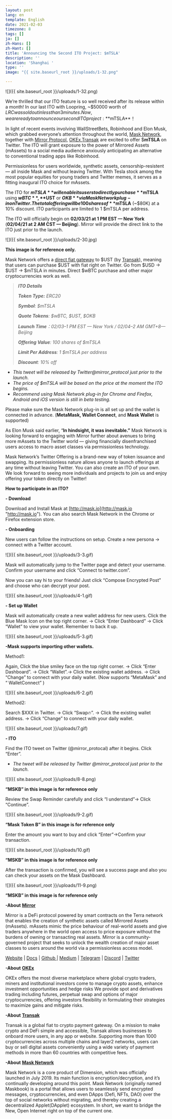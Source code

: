 ```yaml
---
layout: post
lang: en
template: English
date: 2021-02-03
timezone: 8
tags: []
ja: []
zh-Hans: []
zh-Hant: []
title: 'Announcing the Second ITO Project: $mTSLA'
description: ''
location: 'Shanghai '
type: ''
image: "{{ site.baseurl_root }}/uploads/1-32.png"

---
```

![]({{ site.baseurl_root }}/uploads/1-32.png)

We’re thrilled that our ITO feature is so well received after its release within a month! In our last ITO with Loopring, \~$50000 worth of $LRC was sold out in less than 3 minutes. Now, we are ready to announce our second ITO project: **$mTSLA**！

In light of recent events involving WallStreetBets, Robinhood and Elon Musk, which grabbed everyone’s attention throughout the world, [Mask Network](http://mask.io/), together with [Mirror Protocol](http://mirror.finance/), [OKEx](http://okex.com/),[Transak](http://transak%2Ccom/) are excited to offer $**mTSLA** on Twitter. The ITO will grant exposure to the power of Mirrored Assets (mAssets) to a social media audience anxiously anticipating an alternative to conventional trading apps like Robinhood.

Permissionless for users worldwide, synthetic assets, censorship-resistent— all inside Mask and without leaving Twitter. With Tesla stock among the most popular equities for young traders and Twitter memes, it serves as a fitting inaugural ITO choice for mAssets.

The ITO for **$mTSLA** will enable its users to directly purchase **$mTSLA** using **$wBTC**, **$UST** or **$OKB** via Mask Network plug-in on Twitter. The total offering will be 100 shares of **$mTSLA** (\~$80K) at a 10% discount. ITO participants are limited to 1 $mTSLA per address.

The ITO will officially begin on **02/03/21 at 1 PM EST — New York** (**02/04/21 at 2 AM CST — Beijing**). Mirror will provide the direct link to the ITO just prior to the launch.

![]({{ site.baseurl_root }}/uploads/2-30.jpg)

**This image is for reference only.**

Mask Network offers a [direct fiat gateway](https://masknetwork.medium.com/introducing-transak-the-fiat-on-ramp-aggregator-on-mask-network-4a64454ed597?source=follow_footer---------0----------------------------) to $UST (by [Transak](https://transak.com/)), meaning that users can purchase $UST with fiat right on Twitter. Go from $USD → $UST → $mTSLA in minutes. Direct $wBTC purchase and other major cryptocurrencies work as well.

> **_ITO Details_**
>
> **_Token Type:_** _ERC20_
>
> **_Symbol_**_: $mTSLA_
>
> **_Quote Tokens_**_: $wBTC, $UST, $OKB_
>
> **_Launch Time_**_：02/03–1 PM EST — New York / 02/04–2 AM GMT+8— Beijing_
>
> **_Offering Value_**_: 100 shares of $mTSLA_
>
> **_Limit Per Address_**_: 1 $mTSLA per address_
>
> **_Discount_**_: 10% off_

* _This tweet will be released by Twitter@mirror_protocol just prior to the launch._
* _The price of $mTSLA will be based on the price at the moment the ITO begins._
* _Recommend using Mask Network plug-in for Chrome and Firefox, Android and iOS version is still in beta testing._

Please make sure the Mask Network plug-in is all set up and the wallet is connected in advance. (**MetaMask, Wallet Connect**, and **Mask Wallet** is supported)

As Elon Musk said earlier, “**In hindsight, it was inevitable.”** Mask Network is looking forward to engaging with Mirror further about avenues to bring more mAssets to the Twitter world — giving financially disenfranchised users access to macro asset classes via permissionless technology.

Mask Network’s Twitter Offering is a brand-new way of token issuance and swapping. Its permissionless nature allows anyone to launch offerings at any time without leaving Twitter. You can also create an ITO of your own. We look forward to seeing more individuals and projects to join us and enjoy offering your token directly on Twitter!

**How to participate in an ITO?**

**- Download**

Download and Install Mask at [http://mask.io](http://mask.io "http://mask.io"). You can also search Mask Network in the Chrome or Firefox extension store.

**_-_ Onboarding**

New users can follow the instructions on setup. Create a new persona → connect with a Twitter account.

![]({{ site.baseurl_root }}/uploads/3-3.gif)

Mask will automatically jump to the Twitter page and detect your username. Confirm your username and click “Connect to twitter.com”.

Now you can say hi to your friends! Just click “Compose Encrypted Post” and choose who can decrypt your post.

![]({{ site.baseurl_root }}/uploads/4-1.gif)

**- Set up Wallet**

Mask will automatically create a new wallet address for new users. Click the Blue Mask Icon on the top right corner. → Click “Enter Dashboard” → Click “Wallet” to view your wallet. Remember to back it up.

![]({{ site.baseurl_root }}/uploads/5-3.gif)

**-Mask supports importing other wallets.**

Method1:

Again, Click the blue smiley face on the top right corner. → Click “Enter Dashboard”. → Click “Wallet”.→ Click the existing wallet address. → Click “Change” to connect with your daily wallet. (Now supports “MetaMask” and “ WalletConnect” )

![]({{ site.baseurl_root }}/uploads/6-2.gif)

Method2:

Search $XXX in Twitter. → Click “Swap🔥”. → Click the existing wallet address. → Click “Change” to connect with your daily wallet.

![]({{ site.baseurl_root }}/uploads/7.gif)

**- ITO**

Find the ITO tweet on Twitter (@mirror_protocal) after it begins. Click “Enter”.

* _The tweet will be released by Twitter @mirror_protocol just prior to the launch._

![]({{ site.baseurl_root }}/uploads/8-8.png)

**“MSKB” in this image is for reference only**

Review the Swap Reminder carefully and click “I understand”→ Click “Continue”.

![]({{ site.baseurl_root }}/uploads/9-2.gif)

**“Mask Token B” in this image is for reference only**

Enter the amount you want to buy and click “Enter”→Confirm your transaction.

![]({{ site.baseurl_root }}/uploads/10.gif)

**“MSKB” in this image is for reference only**

After the transaction is confirmed, you will see a success page and also you can check your assets on the Mask Dashboard.

![]({{ site.baseurl_root }}/uploads/11-9.png)

**“MSKB” in this image is for reference only**

**-About** [**Mirror**](http://mirror.finance/)

Mirror is a DeFi protocol powered by smart contracts on the Terra network that enables the creation of synthetic assets called Mirrored Assets (mAssets). mAssets mimic the price behaviour of real-world assets and give traders anywhere in the world open access to price exposure without the burdens of owning or transacting real assets. Mirror is a community-governed project that seeks to unlock the wealth creation of major asset classes to users around the world via a permissionless access model.

[Website](https://mirror.finance/) | [Docs](https://docs.mirror.finance/) | [Github ](https://github.com/mirror-protocol)| [Medium](https://mirror-protocol.medium.com/) | [Telegram](https://t.me/mirror_protocol) | [Discord](https://discord.gg/KYC22sngFn) | [Twitter](https://twitter.com/mirror_protocol)

**-About** [**OKEx**](http://okex.com/)

OKEx offers the most diverse marketplace where global crypto traders, miners and institutional investors come to manage crypto assets, enhance investment opportunities and hedge risks We provide spot and derivatives trading including futures, perpetual swap and options of major cryptocurrencies, offering investors flexibility in formulating their strategies to maximize gains and mitigate risks.

**-About** [**Transak**](http://transak.com/)

Transak is a global fiat to crypto payment gateway. On a mission to make crypto and DeFi simple and accessible, Transak allows businesses to onboard more users, in any app or website. Supporting more than 1000 cryptocurrencies across multiple chains and layer2 networks, users can buy or sell digital assets conveniently using a wide variety of payment methods in more than 60 countries with competitive fees.

**-About** [**Mask Network**](http://mask.io/)

Mask Network is a core product of Dimension, which was officially launched in July 2019. Its main function is encryption/decryption, and it’s continually developing around this point. Mask Network (originally named Maskbook) is a portal that allows users to seamlessly send encrypted messages, cryptocurrencies, and even DApps (Defi, NFTs, DAO) over the top of social networks without migrating, and thereby creating a decentralized Applet(DApplet) ecosystem. In short, we want to bridge the New, Open Internet right on top of the current one.
